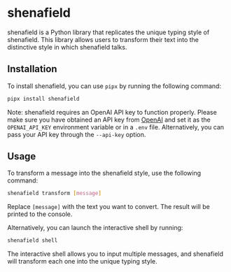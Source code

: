 # shenafield

shenafield is a Python library that replicates the unique typing style of shenafield. This library allows users to transform their text into the distinctive style in which shenafield talks.

## Installation

To install shenafield, you can use `pipx` by running the following command:

```bash
pipx install shenafield
```

Note: shenafield requires an OpenAI API key to function properly. Please make sure you have obtained an API key from [OpenAI](https://platform.openai.com/account/api-keys) and set it as the `OPENAI_API_KEY` environment variable or in a `.env` file. Alternatively, you can pass your API key through the `--api-key` option.

## Usage

To transform a message into the shenafield style, use the following command:

```bash
shenafield transform [message]
```

Replace `[message]` with the text you want to convert. The result will be printed to the console.

Alternatively, you can launch the interactive shell by running:

```bash
shenafield shell
```

The interactive shell allows you to input multiple messages, and shenafield will transform each one into the unique typing style.
